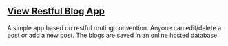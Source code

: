 <h2>
  <a href="https://restful-blog-app-anand.herokuapp.com/blogs">View Restful Blog App</a>
</h2>
  A simple app based on restful routing convention. Anyone can edit/delete a post or add a new post. The blogs are saved in an online hosted database.

